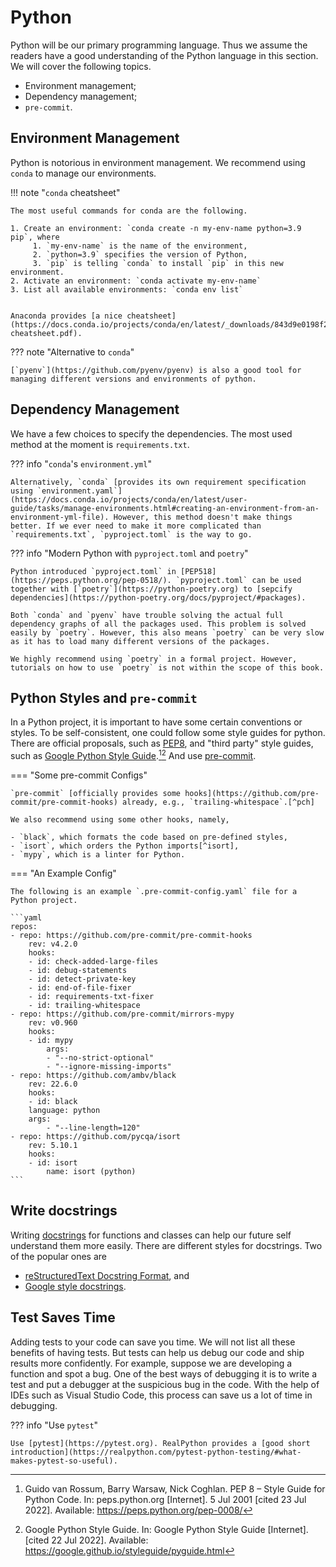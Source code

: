 # Python

Python will be our primary programming language. Thus we assume the readers have a good understanding of the Python language in this section. We will cover the following topics.

- Environment management;
- Dependency management;
- `pre-commit`.


## Environment Management

Python is notorious in environment management. We recommend using `conda` to manage our environments.

!!! note "`conda` cheatsheet"

    The most useful commands for conda are the following.

    1. Create an environment: `conda create -n my-env-name python=3.9 pip`, where
         1. `my-env-name` is the name of the environment,
         2. `python=3.9` specifies the version of Python,
         3. `pip` is telling `conda` to install `pip` in this new environment.
    2. Activate an environment: `conda activate my-env-name`
    3. List all available environments: `conda env list`


    Anaconda provides [a nice cheatsheet](https://docs.conda.io/projects/conda/en/latest/_downloads/843d9e0198f2a193a3484886fa28163c/conda-cheatsheet.pdf).



??? note "Alternative to `conda`"

    [`pyenv`](https://github.com/pyenv/pyenv) is also a good tool for managing different versions and environments of python.


## Dependency Management

We have a few choices to specify the dependencies. The most used method at the moment is `requirements.txt`.


??? info "`conda`'s `environment.yml`"

    Alternatively, `conda` [provides its own requirement specification using `environment.yaml`](https://docs.conda.io/projects/conda/en/latest/user-guide/tasks/manage-environments.html#creating-an-environment-from-an-environment-yml-file). However, this method doesn't make things better. If we ever need to make it more complicated than `requirements.txt`, `pyproject.toml` is the way to go.


??? info "Modern Python with `pyproject.toml` and `poetry`"

    Python introduced `pyproject.toml` in [PEP518](https://peps.python.org/pep-0518/). `pyproject.toml` can be used together with [`poetry`](https://python-poetry.org) to [sepcify dependencies](https://python-poetry.org/docs/pyproject/#packages).

    Both `conda` and `pyenv` have trouble solving the actual full dependency graphs of all the packages used. This problem is solved easily by `poetry`. However, this also means `poetry` can be very slow as it has to load many different versions of the packages.

    We highly recommend using `poetry` in a formal project. However, tutorials on how to use `poetry` is not within the scope of this book.


## Python Styles and `pre-commit`

In a Python project, it is important to have some certain conventions or styles. To be self-consistent, one could follow some style guides for python. There are official proposals, such as [PEP8](https://peps.python.org/pep-0008/), and "third party" style guides, such as [Google Python Style Guide](https://google.github.io/styleguide/pyguide.html).[^pep8][^gpsg] And use [pre-commit](https://pre-commit.com/).


=== "Some pre-commit Configs"

    `pre-commit` [officially provides some hooks](https://github.com/pre-commit/pre-commit-hooks) already, e.g., `trailing-whitespace`.[^pch]

    We also recommend using some other hooks, namely,

    - `black`, which formats the code based on pre-defined styles,
    - `isort`, which orders the Python imports[^isort],
    - `mypy`, which is a linter for Python.

=== "An Example Config"

    The following is an example `.pre-commit-config.yaml` file for a Python project.

    ```yaml
    repos:
    - repo: https://github.com/pre-commit/pre-commit-hooks
        rev: v4.2.0
        hooks:
        - id: check-added-large-files
        - id: debug-statements
        - id: detect-private-key
        - id: end-of-file-fixer
        - id: requirements-txt-fixer
        - id: trailing-whitespace
    - repo: https://github.com/pre-commit/mirrors-mypy
        rev: v0.960
        hooks:
        - id: mypy
            args:
            - "--no-strict-optional"
            - "--ignore-missing-imports"
    - repo: https://github.com/ambv/black
        rev: 22.6.0
        hooks:
        - id: black
        language: python
        args:
            - "--line-length=120"
    - repo: https://github.com/pycqa/isort
        rev: 5.10.1
        hooks:
        - id: isort
            name: isort (python)
    ```

## Write docstrings

Writing [docstrings](https://peps.python.org/pep-0257/) for functions and classes can help our future self understand them more easily. There are different styles for docstrings. Two of the popular ones are

- [reStructuredText Docstring Format](https://peps.python.org/pep-0287/), and
- [Google style docstrings](https://google.github.io/styleguide/pyguide.html#383-functions-and-methods).

## Test Saves Time

Adding tests to your code can save you time. We will not list all these benefits of having tests. But tests can help us debug our code and ship results more confidently. For example, suppose we are developing a function and spot a bug. One of the best ways of debugging it is to write a test and put a debugger at the suspicious bug in the code. With the help of IDEs such as Visual Studio Code, this process can save us a lot of time in debugging.

??? info "Use `pytest`"

    Use [pytest](https://pytest.org). RealPython provides a [good short introduction](https://realpython.com/pytest-python-testing/#what-makes-pytest-so-useful).


[^isort]: Pre Commit. In: isort [Internet]. [cited 22 Jul 2022]. Available: https://pycqa.github.io/isort/docs/configuration/pre-commit.html
[^pch]: pre-commit-config-pre-commit-hooks.yaml. In: Gist [Internet]. [cited 22 Jul 2022]. Available: https://gist.github.com/lynnkwong/f7591525cfc903ec592943e0f2a61ed9
[^pep8]: Guido van Rossum, Barry Warsaw, Nick Coghlan. PEP 8 – Style Guide for Python Code. In: peps.python.org [Internet]. 5 Jul 2001 [cited 23 Jul 2022]. Available: https://peps.python.org/pep-0008/
[^gpsg]: Google Python Style Guide. In: Google Python Style Guide [Internet]. [cited 22 Jul 2022]. Available: https://google.github.io/styleguide/pyguide.html
